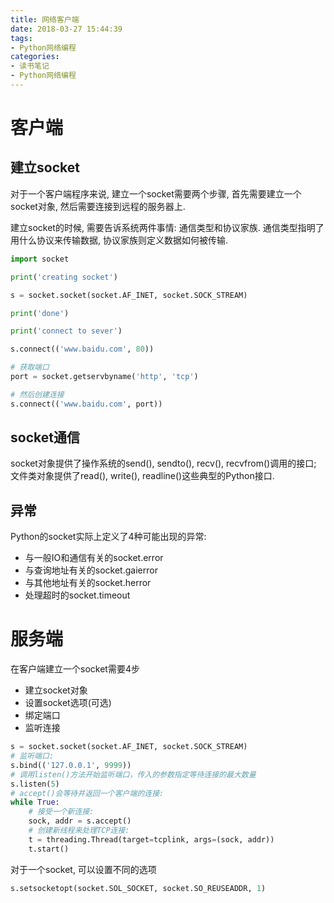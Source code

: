 ```yaml
---
title: 网络客户端
date: 2018-03-27 15:44:39
tags:
- Python网络编程
categories:
- 读书笔记
- Python网络编程
---
```


# 客户端
## 建立socket
对于一个客户端程序来说, 建立一个socket需要两个步骤, 首先需要建立一个socket对象, 然后需要连接到远程的服务器上.

建立socket的时候, 需要告诉系统两件事情: 通信类型和协议家族. 通信类型指明了用什么协议来传输数据, 协议家族则定义数据如何被传输.

```py
import socket

print('creating socket')

s = socket.socket(socket.AF_INET, socket.SOCK_STREAM)

print('done')

print('connect to sever')

s.connect(('www.baidu.com', 80))

# 获取端口
port = socket.getservbyname('http', 'tcp')

# 然后创建连接
s.connect(('www.baidu.com', port))
```

## socket通信
socket对象提供了操作系统的send(), sendto(), recv(), recvfrom()调用的接口; 文件类对象提供了read(), write(), readline()这些典型的Python接口.

## 异常
Python的socket实际上定义了4种可能出现的异常:
- 与一般IO和通信有关的socket.error
- 与查询地址有关的socket.gaierror
- 与其他地址有关的socket.herror
- 处理超时的socket.timeout

# 服务端
在客户端建立一个socket需要4步
- 建立socket对象
- 设置socket选项(可选)
- 绑定端口
- 监听连接

```py
s = socket.socket(socket.AF_INET, socket.SOCK_STREAM)
# 监听端口:
s.bind(('127.0.0.1', 9999))
# 调用listen()方法开始监听端口，传入的参数指定等待连接的最大数量
s.listen(5)
# accept()会等待并返回一个客户端的连接:
while True:
    # 接受一个新连接:
    sock, addr = s.accept()
    # 创建新线程来处理TCP连接:
    t = threading.Thread(target=tcplink, args=(sock, addr))
    t.start()

```

对于一个socket, 可以设置不同的选项
```py
s.setsocketopt(socket.SOL_SOCKET, socket.SO_REUSEADDR, 1)
```
